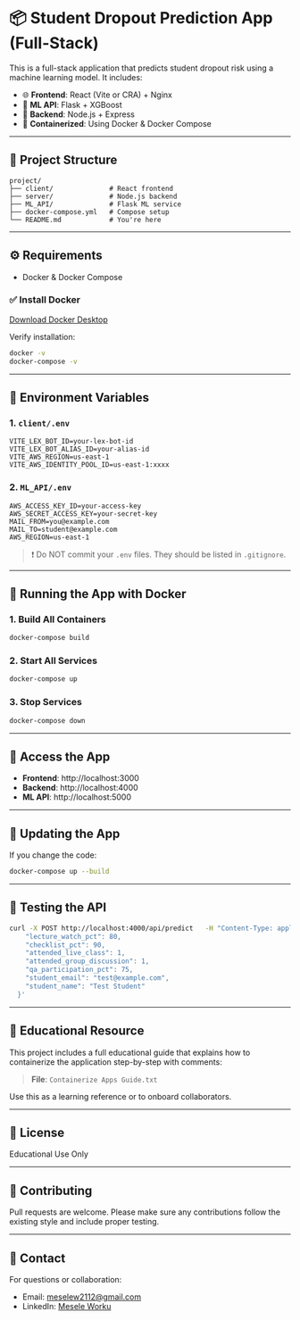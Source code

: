 # 📦 Student Dropout Prediction App (Full-Stack)

This is a full-stack application that predicts student dropout risk using a machine learning model. It includes:

- 🌐 **Frontend**: React (Vite or CRA) + Nginx
- 🧠 **ML API**: Flask + XGBoost
- 🚀 **Backend**: Node.js + Express
- 🐳 **Containerized**: Using Docker & Docker Compose

---

## 📁 Project Structure

```
project/
├── client/              # React frontend
├── server/              # Node.js backend
├── ML_API/              # Flask ML service
├── docker-compose.yml   # Compose setup
└── README.md            # You're here
```

---

## ⚙️ Requirements

- Docker & Docker Compose

### ✅ Install Docker

[Download Docker Desktop](https://www.docker.com/products/docker-desktop)

Verify installation:

```bash
docker -v
docker-compose -v
```

---

## 🔐 Environment Variables

### 1. `client/.env`

```
VITE_LEX_BOT_ID=your-lex-bot-id
VITE_LEX_BOT_ALIAS_ID=your-alias-id
VITE_AWS_REGION=us-east-1
VITE_AWS_IDENTITY_POOL_ID=us-east-1:xxxx
```

### 2. `ML_API/.env`

```
AWS_ACCESS_KEY_ID=your-access-key
AWS_SECRET_ACCESS_KEY=your-secret-key
MAIL_FROM=you@example.com
MAIL_TO=student@example.com
AWS_REGION=us-east-1
```

> ❗ Do NOT commit your `.env` files. They should be listed in `.gitignore`.

---

## 🐳 Running the App with Docker

### 1. Build All Containers

```bash
docker-compose build
```

### 2. Start All Services

```bash
docker-compose up
```

### 3. Stop Services

```bash
docker-compose down
```

---

## 🚀 Access the App

- **Frontend**: http://localhost:3000
- **Backend**: http://localhost:4000
- **ML API**: http://localhost:5000

---

## 🔄 Updating the App

If you change the code:

```bash
docker-compose up --build
```

---

## 🧪 Testing the API

```bash
curl -X POST http://localhost:4000/api/predict   -H "Content-Type: application/json"   -d '{
    "lecture_watch_pct": 80,
    "checklist_pct": 90,
    "attended_live_class": 1,
    "attended_group_discussion": 1,
    "qa_participation_pct": 75,
    "student_email": "test@example.com",
    "student_name": "Test Student"
  }'
```

---

## 📘 Educational Resource

This project includes a full educational guide that explains how to containerize the application step-by-step with comments:

> **File**: `Containerize Apps Guide.txt`

Use this as a learning reference or to onboard collaborators.

---

## 📄 License

Educational Use Only

---

## 🙌 Contributing

Pull requests are welcome. Please make sure any contributions follow the existing style and include proper testing.

---

## 💬 Contact

For questions or collaboration:

- Email: meselew2112@gmail.com
- LinkedIn: [Mesele Worku](https://linkedin.com/in/mesele-worku)
